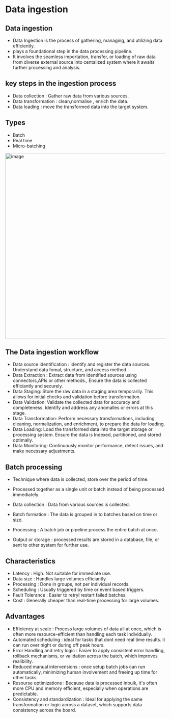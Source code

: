 # Data ingestion

## Data ingestion

* Data Ingestion is the process of gathering, managing, and utilizing data efficiently.
* plays a foundational step in the data processing pipeline.
* It involves the seamless importation, transfer, or loading of raw data from diverse external source into centalized system where it awaits further processing and analysis.

## key steps in the ingestion process 

* Data collection : Gather raw data from various sources.
* Data transformation : clean,normalise , enrich the data.
* Data loading : move the transformed data into the target system.

## Types

* Batch
* Real time
* Micro-batching

<img width="1072" height="583" alt="image" src="https://github.com/user-attachments/assets/ca9d027a-7c52-447f-86a2-fde4eb0cacf0" />



## The Data ingestion workflow

* Data source identification : identify and register the data sources. Understand data fomal, structure, and access method.
* Data Extraction : Extract data from identified sources using connectors,APIs or other methods., Ensure the data is collected efficiantly and securely.
* Data Staging: Store the raw data in a staging area temporarily. This allows for initial checks and validation before transformation.
* Data Validation: Validate the collected data for accuracy and completeness. Identify and address any anomalles or errors at this stage.
* Data Transformation: Perform necessary transformations, including cleaning, normalization, and enrichment, to prepare the data for loading.
* Data Loading: Load the transformed data into the target storage or processing system. Ensure the data is Indexed, partitioned, and stored optimally.
* Data Monitoring: Continuously monitor performance, detect issues, and make necessary adjustments.

## Batch processing

* Technique where data is collected, store over the period of time.
* Processed together as a single unit or batch instead of being processed immediately.

* Data collection : Data from various sources is collected.
* Batch formation : The data is grouped in to batches based on time or size.
* Processing : A batch job or pipeline process the entire batch at once.
* Output or storage : processed results are stored in a database, file, or sent to other system for further use.

## Characteristics

* Latency : High. Not suitable for immediate use.
* Data size : Handles large volumes efficiantly.
* Processing : Done in groups, not per individual records.
* Scheduling : Usually triggered by time or event based triggers.
* Fault Tolerance : Easier to retryl restart failed batches.
* Cost : Generally cheaper than real-time processing for large volumes.

## Advantages

* Efficiency at scale : Process large volumes of data all at once, which is often more resource-efficient than handling each task individually.
* Automated scheduling : ideal for tasks that dont need real time results. it can run over night or during off peak hours.
* Error Handling and retry logic : Easier to apply consistent error handling, rollback mechanisms, or validation across the batch, which improves realibility.
* Reduced manual intervensions : once setup batch jobs can run automatically, minimizing human involvement and freeing up time for other tasks.
* Resourse optimizations : Because data is processed inbulk, it's often more CPU and memory efficient, especially when operations are predictable.
* Consistency and standardization : Ideal for applying the same transformation or logic across a dataset, which supports data consistency across the board.
